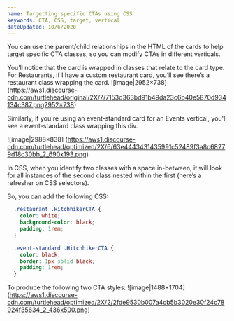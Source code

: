 ```yaml
---
name: Targetting specific CTAs using CSS
keywords: CTA, CSS, target, vertical
dateUpdated: 10/6/2020
---
```

You can use the parent/child relationships in the HTML of the cards to help target specific CTA classes, so you can modify CTAs in different verticals.

You’ll notice that the card is wrapped in classes that relate to the card type. For Restaurants, if I have a custom restaurant card, you’ll see there’s a restaurant class wrapping the card.
![image|2952×738] (https://aws1.discourse-cdn.com/turtlehead/original/2X/7/7153d363bd91b49da23c6b40e5870d934134c387.png2952×738)

Similarly, if you're using an event-standard card for an Events vertical, you'll see a event-standard class wrapping this div.

![image|2988×838] (https://aws1.discourse-cdn.com/turtlehead/optimized/2X/6/63e4443431435991c52489f3a8c68279d18c30bb_2_690x193.png)

In CSS, when you identify two classes with a space in-between, it will look for all instances of the second class nested within the first (here’s a refresher on CSS selectors).

So, you can add the following CSS:

```css
  .restaurant .HitchhikerCTA {
    color: white;
    background-color: black;
    padding: 1rem;
  }

  .event-standard .HitchhikerCTA {
    color: black;
    border: 1px solid black;
    padding: 1rem;
  }
  ```
  
To produce the following two CTA styles:
![image|1488×1704] (https://aws1.discourse-cdn.com/turtlehead/optimized/2X/2/2fde9530b007a4cb5b3020e30f24c78924f35634_2_436x500.png)